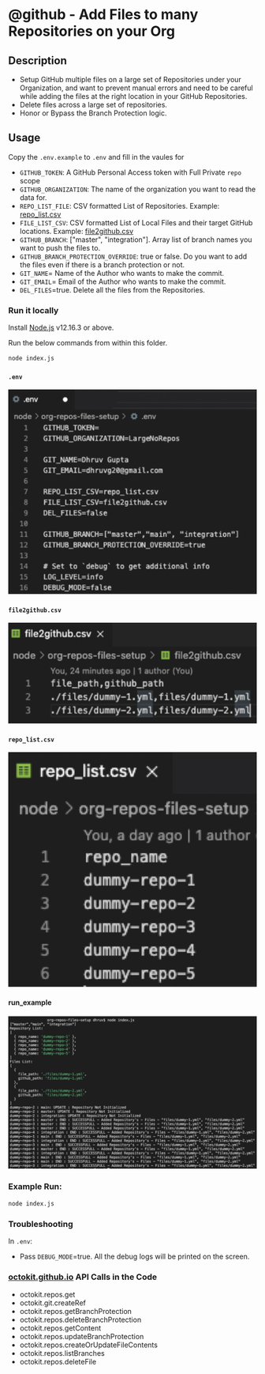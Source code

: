 # @github - Add Files to many Repositories on your Org

## Description

- Setup GitHub multiple files on a large set of Repositories under your Organization, and want to prevent manual errors and need to be careful while adding the files at the right location in your GitHub Repositories.
- Delete files across a large set of repositories.
- Honor or Bypass the Branch Protection logic.

## Usage

Copy the `.env.example` to `.env` and fill in the vaules for

- `GITHUB_TOKEN`: A GitHub Personal Access token with Full Private `repo` scope
- `GITHUB_ORGANIZATION`: The name of the organization you want to read the data for.
- `REPO_LIST_FILE`: CSV formatted List of Repositories. Example: [repo_list.csv](./repo_list.csv_example) 
- `FILE_LIST_CSV`: CSV formatted List of Local Files and their target GitHub locations. Example: [file2github.csv](./file2github.csv_example) 
- `GITHUB_BRANCH`: ["master", "integration"]. Array list of branch names you want to push the files to.  
- `GITHUB_BRANCH_PROTECTION_OVERRIDE`: true or false. Do you want to add the files even if there is a branch protection or not. 
- `GIT_NAME`= Name of the Author who wants to make the commit. 
- `GIT_EMAIL`= Email of the Author who wants to make the commit. 
- `DEL_FILES`=true. Delete all the files from the Repositories.

### Run it locally

Install [Node.js](https://nodejs.org/en/download/) v12.16.3 or above. 

Run the below commands from within this folder.

```sh
node index.js
```
#### `.env`
![env image](imgs/env.png)

#### `file2github.csv`
![file2github image](imgs/file2github.png)

#### `repo_list.csv`
![repo_list image](imgs/repo_list.png)

#### run_example 
![run_example image](imgs/run_example.png)

### Example Run:

```sh
node index.js
```

### Troubleshooting 
In `.env`:
- Pass `DEBUG_MODE`=true. All the debug logs will be printed on the screen. 


### [octokit.github.io](https://octokit.github.io/rest.js/v18) API Calls in the Code

- octokit.repos.get
- octokit.git.createRef
- octokit.repos.getBranchProtection
- octokit.repos.deleteBranchProtection
- octokit.repos.getContent
- octokit.repos.updateBranchProtection
- octokit.repos.createOrUpdateFileContents
- octokit.repos.listBranches
- octokit.repos.deleteFile

